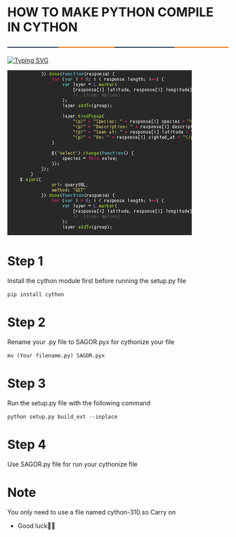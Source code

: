 # HOW TO MAKE PYTHON COMPILE IN CYTHON


<img align="center" alt="line" src="https://github.com/DalpatRathore/dalpatrathore/blob/main/assets/images/line-1.svg">

[![Typing SVG](https://readme-typing-svg.demolab.com?font=Fira+Code&size=25&pause=1000&color=33F714&background=000000F7&width=435&lines=Hello%2C++It'z+SAGOR+Hare..!%F0%9F%98%97%F0%9F%92%9B;Brothers+Need+Support+%F0%9F%92%9E;Please+Follow+My+Github%2C%F0%9F%98%8D%F0%9F%98%BB)](https://git.io/typing-svg)

<img src="https://github.com/MRVIVEK-CODER/Decompiler/blob/main/106824690-8dd73a00-66ad-11eb-89e2-53e13ac6f594.gif" alt="" border="0" />

</p>

# Step 1

Install the cython module first before running the setup.py file
```
pip install cython
```
# Step 2
Rename your .py file to SAGOR.pyx for cythonize your file

```
mv (Your filename.py) SAGOR.pyx
```


# Step 3
Run the setup.py file with the following command

```
python setup.py build_ext --inplace
```

# Step 4
Use SAGOR.py file for run your cythonize file

# Note
You only need to use a file named cython-310.so Carry on

- Good luck🖤💫
